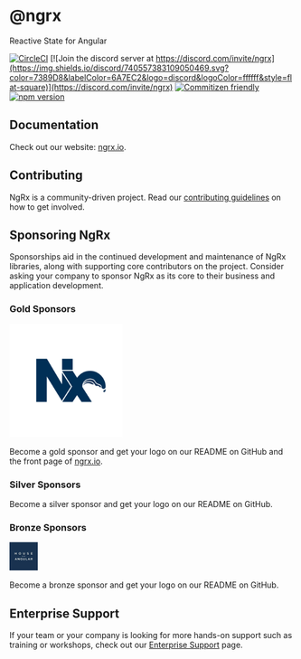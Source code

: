 # @ngrx

Reactive State for Angular

[![CircleCI](https://circleci.com/gh/ngrx/platform/tree/main.svg?style=shield)](https://circleci.com/gh/ngrx/workflows/platform/tree/main)
[![Join the discord server at https://discord.com/invite/ngrx](https://img.shields.io/discord/740557383109050469.svg?color=7389D8&labelColor=6A7EC2&logo=discord&logoColor=ffffff&style=flat-square)](https://discord.com/invite/ngrx)
[![Commitizen friendly](https://img.shields.io/badge/commitizen-friendly-brightgreen.svg)](https://commitizen.github.io/cz-cli/)
[![npm version](https://badge.fury.io/js/%40ngrx%2Fstore.svg)](https://www.npmjs.com/@ngrx/store)

## Documentation

Check out our website: [ngrx.io](https://ngrx.io).

## Contributing

NgRx is a community-driven project. Read our [contributing guidelines](./CONTRIBUTING.md) on how to get involved.

## Sponsoring NgRx

Sponsorships aid in the continued development and maintenance of NgRx libraries, along with supporting core contributors on the project. Consider asking your company to sponsor NgRx as its core to their business and application development.

### Gold Sponsors

<a href="https://nx.dev" target="_blank">
  <img src="https://github.com/ngrx/platform/blob/main/projects/ngrx.io/src/assets/images/sponsors/nx.svg" width="200px" height="200px" alt="NxDevTools logo">
</a>

Become a gold sponsor and get your logo on our README on GitHub and the front page of [ngrx.io](https://ngrx.io).

### Silver Sponsors

Become a silver sponsor and get your logo on our README on GitHub.

### Bronze Sponsors

<a href="https://houseofangular.io" target="_blank">
  <img src="https://github.com/ngrx/platform/blob/main/projects/ngrx.io/src/assets/images/sponsors/house-of-angular.png" width="50px" height="50px" alt="House of Angular" />
</a>

Become a bronze sponsor and get your logo on our README on GitHub.

## Enterprise Support

If your team or your company is looking for more hands-on support such as training or workshops, check out our [Enterprise Support](https://ngrx.io/enterprise-support) page.
